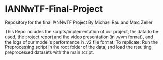# IANNwTF-Final-Project
Repository for the final IANNwTF Project
By Michael Rau and Marc Zeller

This Repo includes the scripts/implementation of our project, the data to be used, the project report and the video presentation (in .wvm format), and the logs of our model's performance in .v2 file format.
To replicate: Run the Preprocessing script in the root folder of the data, and load the resulting preprocessed datasets with the main script.

